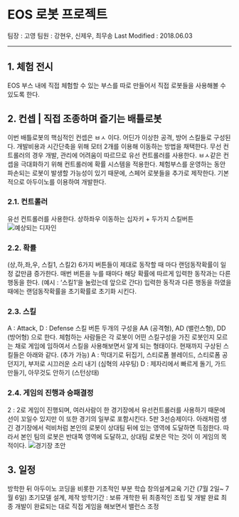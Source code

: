 # EOS 로봇 프로젝트

팀장 : 고영
팀원 : 강현우, 신제우, 최무송
Last Modified : 2018.06.03

---

## 1. 체험 전시
EOS 부스 내에 직접 체험할 수 있는 부스를 따로 만들어서 직접 로봇들을 사용해볼 수 있도록 한다.

## 2. 컨셉 | 직접 조종하며 즐기는 배틀로봇
이번 배틀로봇의 핵심적인 컨셉은 ㅂㅅ 이다. 어딘가 이상한 공격, 방어 스킬들로 구성된다.
개발비용과 시간단축을 위해 모터 2개를 이용해 이동하는 방법을 채택한다.
무선 컨트롤러의 경우 개발, 관리에 어려움이 따르므로 유선 컨트롤러를 사용한다.
ㅂㅅ같은 컨셉을 극대화하기 위해 컨트롤러에 확률 시스템을 적용한다.
체험부스를 운영하는 동안 파손되는 로봇이 발생할 가능성이 있기 때문에, 스페어 로봇들을 추가로 제작한다.
기본적으로 아두이노를 이용하여 개발한다.

### 2.1. 컨트롤러
유선 컨트롤러를 사용한다.
상하좌우 이동하는 십자키 + 두가지 스킬버튼
![예상되는 디자인](https://user-images.githubusercontent.com/37801405/42254248-cecde2f0-7f80-11e8-87d2-1bbb96c359c7.png)

### 2.2. 확률
(상,하,좌,우, 스킬1, 스킬2) 6가지 버튼들이 제대로 동작할 때 마다 랜덤동작확률이 일정 값만큼 증가한다.
매번 버튼을 누를 때마다 해당 확률에 따르게 입력한 동작과는 다른 행동을 한다. (예시 : ‘스킬1’을 눌렀는데 앞으로 간다)
입력한 동작과 다른 행동을 하였을 때에는 랜덤동작확률을 초기확률로 초기화 시킨다.

### 2.3. 스킬
A : Attack, D : Defense
스킬 버튼 두개의 구성을 AA (공격형), AD (밸런스형), DD (방어형) 으로 한다.
체험하는 사람들은 각 로봇이 어떤 스킬구성을 가진 로봇인지 모르는 채로 게임에 임하여서 스킬을 사용해보면서 알게 되는 형태이다.
현재까지 구상된 스킬들은 아래와 같다. (추가 가능)
A : 막대기로 뒤집기, 스티로폼 블레이드, 스티로폼 공 던지기, 부저로 시끄러운 소리 내기 (심혁의 샤우팅)
D : 제자리에서 빠르게 돌기, 가드 만들기, 아무것도 안하기 (스턴상태)

### 2.4. 게임의 진행과 승패결정
2 : 2로 게임이 진행되며, 여러사람이 한 경기장에서 유선컨트롤러를 사용하기 때문에 선이 꼬일수 있지만 이 또한 경기의 일부로 포함시킨다.
5판 3선승제이다.
아래처럼 생긴 경기장에서 럭비처럼 본인의 로봇이 상대팀 뒤에 있는 영역에 도달하면 득점한다.
따라서 본인 팀의 로봇은 반대쪽 영역에 도달하고, 상대팀 로봇은 막는 것이 이 게임의 목적이다.
![경기장 초안](https://user-images.githubusercontent.com/37801405/42256424-16ed8c7e-7f8c-11e8-86c8-0399a46b7aa2.png)

## 3. 일정
방학한 뒤 아두이노 코딩을 비롯한 기초적인 부분 학습
창의설계교육 기간 (7월 2일~ 7월 6일) 초기모델 설계, 제작
방학기간 : 보류
개학한 뒤 최종적인 조립 및 개발 완료
최종 개발이 완료되는 대로 직접 게임을 해보면서 밸런스 조정
